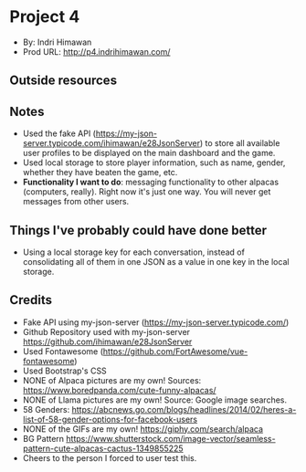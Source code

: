 # Project 4
* By: Indri Himawan
* Prod URL: http://p4.indrihimawan.com/

## Outside resources

## Notes
* Used the fake API (https://my-json-server.typicode.com/ihimawan/e28JsonServer) to store all available user profiles to be displayed on the main dashboard and the game.
* Used local storage to store player information, such as name, gender, whether they have beaten the game, etc.
* __Functionality I want to do__: messaging functionality to other alpacas (computers, really). Right now it's just one way. You will never get messages from other users.

## Things I've probably could have done better
* Using a local storage key for each conversation, instead of consolidating all of them in one JSON as a value in one key in the local storage.

## Credits
* Fake API using my-json-server (https://my-json-server.typicode.com/)
* Github Repository used with my-json-server https://github.com/ihimawan/e28JsonServer
* Used Fontawesome (https://github.com/FortAwesome/vue-fontawesome)
* Used Bootstrap's CSS
* NONE of Alpaca pictures are my own! Sources: https://www.boredpanda.com/cute-funny-alpacas/
* NONE of Llama pictures are my own! Source: Google image searches.
* 58 Genders: https://abcnews.go.com/blogs/headlines/2014/02/heres-a-list-of-58-gender-options-for-facebook-users
* NONE of the GIFs are my own! https://giphy.com/search/alpaca
* BG Pattern https://www.shutterstock.com/image-vector/seamless-pattern-cute-alpacas-cactus-1349855225
* Cheers to the person I forced to user test this.
